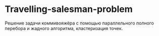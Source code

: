 # Travelling-salesman-problem
Решение задачи коммивояжёра с помощью параллельного полного перебора и жадного алгоритма, кластеризация точек.
